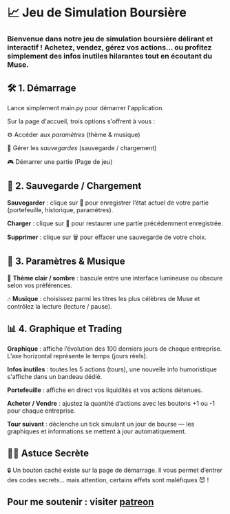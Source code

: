# 📈 Jeu de Simulation Boursière
### Bienvenue dans notre jeu de simulation boursière délirant et interactif ! Achetez, vendez, gérez vos actions... ou profitez simplement des infos inutiles hilarantes tout en écoutant du Muse.

## 🛠️ 1. Démarrage
Lance simplement main.py pour démarrer l'application.

Sur la page d'accueil, trois options s'offrent à vous :

⚙️ Accéder aux *paramètres* (thème & musique)

💾 Gérer les *sauvegardes* (sauvegarde / chargement)

🎮 Démarrer une partie (Page de jeu)

## 💾 2. Sauvegarde / Chargement
**Sauvegarder** : clique sur 💾 pour enregistrer l’état actuel de votre partie (portefeuille, historique, paramètres).

**Charger** : clique sur 📂 pour restaurer une partie précédemment enregistrée.

**Supprimer** : clique sur 🗑️ pour effacer une sauvegarde de votre choix.

## 🎵 3. Paramètres & Musique
🎨 **Thème clair / sombre** : bascule entre une interface lumineuse ou obscure selon vos préférences.

🎶 **Musique** : choisissez parmi les titres les plus célèbres de Muse et contrôlez la lecture (lecture / pause).

## 📊 4. Graphique et Trading
**Graphique** : affiche l’évolution des 100 derniers jours de chaque entreprise. L’axe horizontal représente le temps (jours réels).

**Infos inutiles** : toutes les 5 actions (tours), une nouvelle info humoristique s'affiche dans un bandeau dédié.

**Portefeuille** : affiche en direct vos liquidités et vos actions détenues.

**Acheter / Vendre** : ajustez la quantité d’actions avec les boutons +1 ou -1 pour chaque entreprise.

**Tour suivant** : déclenche un tick simulant un jour de bourse — les graphiques et informations se mettent à jour automatiquement.

## 🕵️‍♂️ Astuce Secrète
🔒 Un bouton caché existe sur la page de démarrage. Il vous permet d’entrer des codes secrets… mais attention, certains effets sont maléfiques 😈 !

## Pour me soutenir : visiter [patreon](https://patreon.com/BlazeOfShadow?utm_medium=unknown&utm_source=join_link&utm_campaign=creatorshare_creator&utm_content=copyLink)